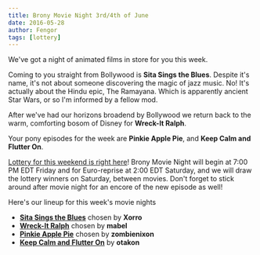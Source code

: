 ```yaml
---
title: Brony Movie Night 3rd/4th of June
date: 2016-05-28
author: Fengor
tags: [lottery]
---
```


We've got a night of animated films in store for you this week.

Coming to you straight from Bollywood is **Sita Sings the Blues**. Despite it's name, it's not about someone discovering the magic of jazz music. No! It's actually about the Hindu epic, The Ramayana. Which is apparently ancient Star Wars, or so I'm informed by a fellow mod.

After we've had our horizons broadend by Bollywood we return back to the warm, comforting bosom of Disney for **Wreck-It Ralph**.

Your pony episodes for the week are **Pinkie Apple Pie**, and **Keep Calm and Flutter On**.

[Lottery for this weekend is right here][lotto]! Brony Movie Night will begin at 7:00 PM EDT Friday and for Euro-reprise at 2:00 EDT Saturday, and we will draw the lottery winners on Saturday, between movies. Don't forget to stick around after movie night for an encore of the new episode as well!


Here's our lineup for this week's movie nights

 - **[Sita Sings the Blues][m1]** chosen by **Xorro**
 - **[Wreck-It Ralph][m2]** chosen by **mabel**
 - **[Pinkie Apple Pie][p1]** chosen by **zombienixon**
 - **[Keep Calm and Flutter On][p2]** by **otakon**

[m1]: http://www.imdb.com/title/tt1172203
[m2]: http://www.imdb.com/title/tt1772341
[p1]: http://www.imdb.com/title/tt3098660/?ref_=ttep_ep9
[p2]: http://www.imdb.com/title/tt2516582/?ref_=ttep_ep10
[lotto]: https://bronystate.typeform.com/to/SXuxnn